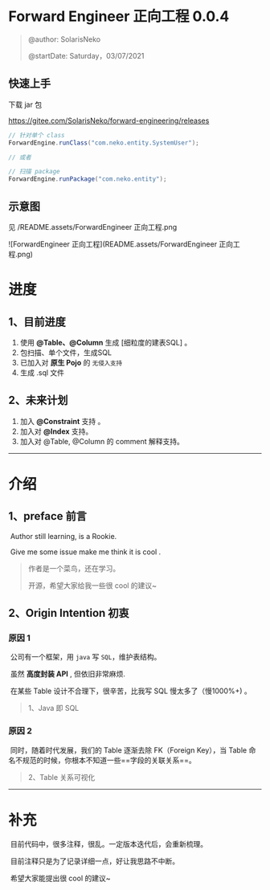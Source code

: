 # Forward Engineer 正向工程 0.0.4

> @author: SolarisNeko 
>
> @startDate: Saturday，03/07/2021

## 快速上手

下载 jar 包

https://gitee.com/SolarisNeko/forward-engineering/releases

```java
// 针对单个 class
ForwardEngine.runClass("com.neko.entity.SystemUser");

// 或者 

// 扫描 package
ForwardEngine.runPackage("com.neko.entity");
```



## 示意图
见 /README.assets/ForwardEngineer 正向工程.png

![ForwardEngineer 正向工程](README.assets/ForwardEngineer 正向工程.png)

# 进度

## 1、目前进度

1. 使用 **@Table、@Column** 生成 [细粒度的建表SQL] 。
2. 包扫描、单个文件，生成SQL
3. 已加入对 **原生 Pojo** 的 `无侵入支持`
4. 生成 .sql 文件

## 2、未来计划

1. 加入 **@Constraint** 支持 。
2. 加入对 **@Index** 支持。
3. 加入对 @Table, @Column 的 comment 解释支持。



------

# 介绍

## 1、preface 前言

​	Author still learning, is a Rookie.

​	Give me some issue make me think it is cool .

> 作者是一个菜鸟，还在学习。
>
> 开源，希望大家给我一些很 cool 的建议~

## 2、Origin Intention 初衷

### 原因 1

​	公司有一个框架，用 `java` 写 `SQL`，维护表结构。

​	虽然 **高度封装 API** , 但依旧非常麻烦.

​	在某些 Table 设计不合理下，很辛苦，比我写 SQL 慢太多了（慢1000%+) 。

> 1、Java 即 SQL

### 原因 2

​	同时，随着时代发展，我们的 Table 逐渐去除 FK（Foreign Key），当 Table 命名不规范的时候，你根本不知道一些==字段的关联关系==。

> 2、Table 关系可视化



---------

# 补充

​	目前代码中，很多注释，很乱。一定版本迭代后，会重新梳理。

​	目前注释只是为了记录详细一点，好让我思路不中断。

​	希望大家能提出很 cool 的建议~

